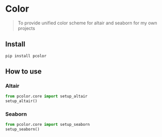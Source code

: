 # Color
> To provide unified color scheme for altair and seaborn for my own projects


## Install

`pip install pcolor`

## How to use

### Altair

```python
from pcolor.core import setup_altair
setup_altair()
```

### Seaborn

```python
from pcolor.core import setup_seaborn
setup_seaborn()
```

